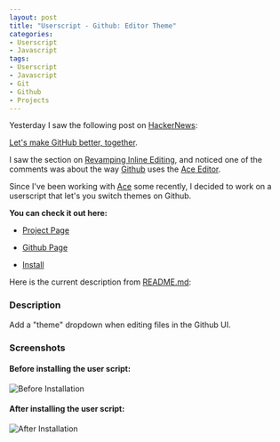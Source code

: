 ```yaml
--- 
layout: post
title: "Userscript - Github: Editor Theme"
categories:
- Userscript
- Javascript
tags: 
- Userscript
- Javascript
- Git
- Github
- Projects
---
```

Yesterday I saw the following post on [HackerNews](http://news.ycombinator.com/):

[Let's make GitHub better, together](http://news.ycombinator.com/item?id=4886560).

I saw the section on [Revamping Inline Editing](http://letsmake.github.com/bettertogether/#ace),
and noticed one of the comments was about the way [Github](https://github.com/) uses the 
[Ace Editor](https://github.com/ajaxorg/ace).

Since I've been working with [Ace](https://github.com/ajaxorg/ace) some recently, I decided 
to work on a userscript that let's you switch themes on Github.

**You can check it out here:**

- [Project Page](https://www.skratchdot.com/projects/github-editor-theme.user.js/)

- [Github Page](https://github.com/skratchdot/github-editor-theme.user.js/)

- [Install](https://github.com/skratchdot/github-editor-theme.user.js/raw/master/github-editor-theme.user.js)


Here is the current description from [README.md](https://raw.github.com/skratchdot/github-editor-theme.user.js/master/README.md):

### Description ###

Add a "theme" dropdown when editing files in the Github UI.

### Screenshots ###

#### Before installing the user script: ####
  
![Before Installation](https://github.com/skratchdot/github-editor-theme.user.js/raw/master/images/before.png)
  
#### After installing the user script: ####
  
![After Installation](https://github.com/skratchdot/github-editor-theme.user.js/raw/master/images/after.png)

